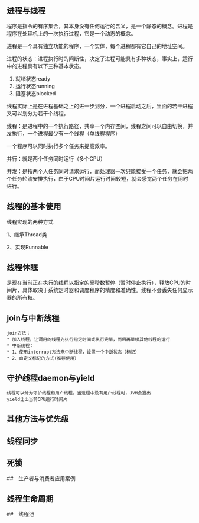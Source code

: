 ## 进程与线程
程序是指令的有序集合，其本身没有任何运行的含义，是一个静态的概念。进程是程序在处理机上的一次执行过程，它是一个动态的概念。

进程是一个具有独立功能的程序，一个实体，每个进程都有它自己的地址空间。

进程的状态：进程执行时的间断性，决定了进程可能具有多种状态，事实上，运行中的进程具有以下三种基本状态。

1. 就绪状态ready
2. 运行状态running
3. 阻塞状态blocked

线程实际上是在进程基础之上的进一步划分，一个进程启动之后，里面的若干进程又可以划分为若干个线程。

线程：是进程中的一个执行路径，共享一个内存空间，线程之间可以自由切换，并发执行，一个进程最少有一个线程（单线程程序）

一个程序可以同时执行多个任务来提高效率。

并行：就是两个任务同时运行（多个CPU）

并发：是指两个人任务同时请求运行，而处理器一次只能接受一个任务，就会把两个任务轮流安排执行，由于CPU时间片运行时间较短，就会感觉两个任务在同时进行。

## 线程的基本使用

线程实现的两种方式

1、继承Thread类

2、实现Runnable

## 线程休眠

是现在当前正在执行的线程以指定的毫秒数暂停（暂时停止执行），释放CPU的时间片，具体取决于系统定时器和调度程序的精度和准确性。线程不会丢失任何显示器的所有权。

## join与中断线程

```
join方法：
* 加入线程，让调用的线程先执行指定时间或执行完毕，而后再继续其他线程的运行
* 中断线程：
* 1、使用interrupt方法来中断线程，设置一个中断状态（标记）
* 2、自定义标记的方式(推荐使用）
```

## 守护线程daemon与yield

```
线程可以分为守护线程和用户线程，当进程中没有用户线程时，JVM会退出
yield让出当前CPU运行时间片
```

## 其他方法与优先级

## 线程同步

## 死锁

##　生产者与消费者应用案例

## 线程生命周期

##　线程池
